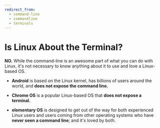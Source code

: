 ```yaml
---
redirect_from:
  - command-line
  - commandline
  - terminals
---
```


# Is Linux About the Terminal?

**NO.** While the command-line is an awesome part of what you can do with Linux, it's not necessary to know anything about it to use and love a Linux-based OS.

- **Android** is based on the Linux kernel, has billions of users around the world, and **does not expose the command line.**

- **Chrome OS** is a popular Linux-based OS that **does not expose a terminal.**

- **elementary OS** is designed to get out of the way for both experienced Linux users and users coming from other operating systems who have **never seen a command line**; and it's loved by both.


